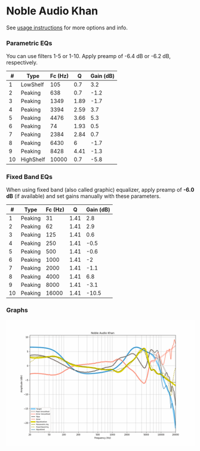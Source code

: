# Noble Audio Khan
See [usage instructions](https://github.com/jaakkopasanen/AutoEq#usage) for more options and info.

### Parametric EQs
You can use filters 1-5 or 1-10. Apply preamp of -6.4 dB or -6.2 dB, respectively.

|   # | Type      |   Fc (Hz) |    Q |   Gain (dB) |
|-----|-----------|-----------|------|-------------|
|   1 | LowShelf  |       105 | 0.7  |         3.2 |
|   2 | Peaking   |       638 | 0.7  |        -1.2 |
|   3 | Peaking   |      1349 | 1.89 |        -1.7 |
|   4 | Peaking   |      3394 | 2.59 |         3.7 |
|   5 | Peaking   |      4476 | 3.66 |         5.3 |
|   6 | Peaking   |        74 | 1.93 |         0.5 |
|   7 | Peaking   |      2384 | 2.84 |         0.7 |
|   8 | Peaking   |      6430 | 6    |        -1.7 |
|   9 | Peaking   |      8428 | 4.41 |        -1.3 |
|  10 | HighShelf |     10000 | 0.7  |        -5.8 |

### Fixed Band EQs
When using fixed band (also called graphic) equalizer, apply preamp of **-6.0 dB** (if available) and set gains manually with these parameters.

|   # | Type    |   Fc (Hz) |    Q |   Gain (dB) |
|-----|---------|-----------|------|-------------|
|   1 | Peaking |        31 | 1.41 |         2.8 |
|   2 | Peaking |        62 | 1.41 |         2.9 |
|   3 | Peaking |       125 | 1.41 |         0.6 |
|   4 | Peaking |       250 | 1.41 |        -0.5 |
|   5 | Peaking |       500 | 1.41 |        -0.6 |
|   6 | Peaking |      1000 | 1.41 |        -2   |
|   7 | Peaking |      2000 | 1.41 |        -1.1 |
|   8 | Peaking |      4000 | 1.41 |         6.8 |
|   9 | Peaking |      8000 | 1.41 |        -3.1 |
|  10 | Peaking |     16000 | 1.41 |       -10.5 |

### Graphs
![](./Noble%20Audio%20Khan.png)
